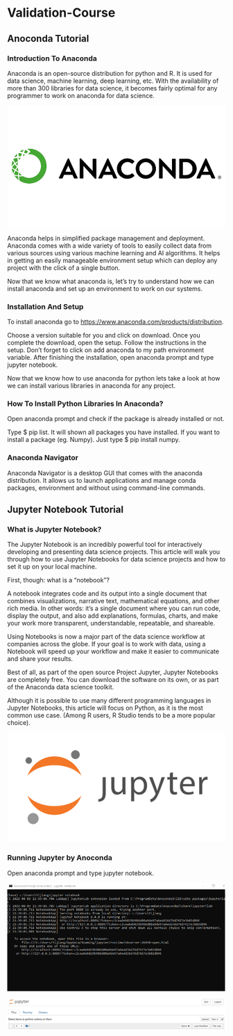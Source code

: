 # Validation-Course

## Anoconda Tutorial

### Introduction To Anaconda

Anaconda is an open-source distribution for python and R. It is used for data science, machine learning, deep learning, etc. With the availability of more than 300 libraries for data science, it becomes fairly optimal for any programmer to work on anaconda for data science.

![image](https://github.com/Mmmmmmmmark/Validation-Course/blob/main/anaconda-inc-logo-vector.png)

Anaconda helps in simplified package management and deployment. Anaconda comes with a wide variety of tools to easily collect data from various sources using various machine learning and AI algorithms. It helps in getting an easily manageable environment setup which can deploy any project with the click of a single button.

Now that we know what anaconda is, let’s try to understand how we can install anaconda and set up an environment to work on our systems.

### Installation And Setup

To install anaconda go to https://www.anaconda.com/products/distribution.

Choose a version suitable for you and click on download. Once you complete the download, open the setup. Follow the instructions in the setup. Don’t forget to click on add anaconda to my path environment variable. After finishing the installation, open anaconda prompt and type jupyter notebook.

Now that we know how to use anaconda for python lets take a look at how we can install various libraries in anaconda for any project.

### How To Install Python Libraries In Anaconda?

Open anaconda prompt and check if the package is already installed or not. 

Type $ pip list. It will shown all packages you have installed. If you want to install a package (eg. Numpy). Just type $ pip install numpy.

### Anaconda Navigator

Anaconda Navigator is a desktop GUI that comes with the anaconda distribution. It allows us to launch applications and manage conda packages, environment and without using command-line commands.



## Jupyter Notebook Tutorial

### What is Jupyter Notebook?

The Jupyter Notebook is an incredibly powerful tool for interactively developing and presenting data science projects. This article will walk you through how to use Jupyter Notebooks for data science projects and how to set it up on your local machine.

First, though: what is a “notebook”?

A notebook integrates code and its output into a single document that combines visualizations, narrative text, mathematical equations, and other rich media. In other words: it’s a single document where you can run code, display the output, and also add explanations, formulas, charts, and make your work more transparent, understandable, repeatable, and shareable.

Using Notebooks is now a major part of the data science workflow at companies across the globe. If your goal is to work with data, using a Notebook will speed up your workflow and make it easier to communicate and share your results.

Best of all, as part of the open source Project Jupyter, Jupyter Notebooks are completely free. You can download the software on its own, or as part of the Anaconda data science toolkit.

Although it is possible to use many different programming languages in Jupyter Notebooks, this article will focus on Python, as it is the most common use case. (Among R users, R Studio tends to be a more popular choice).

![image](https://github.com/Mmmmmmmmark/Validation-Course/blob/main/jupyter-ar21.png)

### Running Jupyter by Anoconda

Open anaconda prompt and type jupyter notebook.

![image](https://github.com/Mmmmmmmmark/Validation-Course/blob/main/1.png)

![image](https://github.com/Mmmmmmmmark/Validation-Course/blob/main/2.png)
